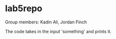 # lab5repo
Group members: Kadin Ali, Jordan Finch

The code takes in the input 'something' and prints it.
